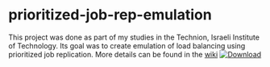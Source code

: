 # prioritized-job-rep-emulation
This project was done as part of my studies in the Technion, Israeli Institute of Technology.
Its goal was to create emulation of load balancing using prioritized job replication.
More details can be found in the [wiki](https://github.com/yinonavraham/prioritized-job-rep-emulation/wiki)
[ ![Download](https://api.bintray.com/packages/yinonavraham/projects/prioritized-job-rep-emulation/images/download.svg) ](https://bintray.com/yinonavraham/projects/prioritized-job-rep-emulation/_latestVersion)
